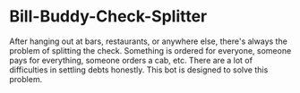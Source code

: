 # Bill-Buddy-Check-Splitter
After hanging out at bars, restaurants, or anywhere else, there's always the problem of splitting the check. Something is ordered for everyone, someone pays for everything, someone orders a cab, etc. There are a lot of difficulties in settling debts honestly. This bot is designed to solve this problem.